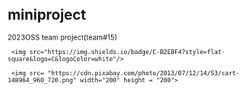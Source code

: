 # miniproject
2023OSS team project(team#15)

     <img src="https://img.shields.io/badge/C-B2EBF4?style=flat-square&logo=C&logoColor=white"/>
     
     <img src= "https://cdn.pixabay.com/photo/2013/07/12/14/53/cart-148964_960_720.png" width="200" height = "200">

